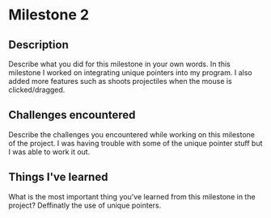 # Milestone 2

## Description
Describe what you did for this milestone in your own words.
In this milestone I worked on integrating unique pointers into my program. I also added more features such as shoots projectiles when the mouse is clicked/dragged. 
## Challenges encountered
Describe the challenges you encountered while working on this milestone of the project.
I was having trouble with some of the unique pointer stuff but I was able to work it out. 
## Things I've learned
What is the most important thing you've learned from this milestone in the project?
Deffinatly the use of unique pointers.
